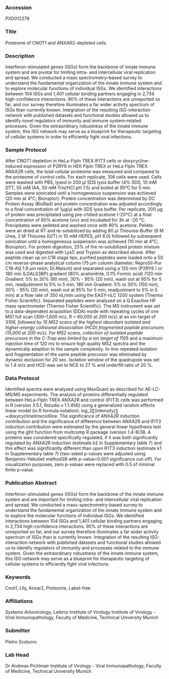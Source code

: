 ### Accession
PXD012278

### Title
Proteome of CNOT1 and ANXAR2-depleted cells

### Description
Interferon-stimulated genes (ISGs) form the backbone of innate immune system and are pivotal for limiting intra- and intercellular viral replication and spread. We conducted a mass spectrometry–based survey to understand the fundamental organization of the innate immune system and to explore molecular functions of individual ISGs. We identified interactions between 104 ISGs and 1,401 cellular binding partners engaging in 2,734 high-confidence interactions. 90% of these interactions are unreported so far, and our survey therefore illuminates a far wider activity spectrum of ISGs than currently known. Integration of the resulting ISG-interaction network with published datasets and functional studies allowed us to identify novel regulators of immunity and immune system–related processes. Given the extraordinary robustness of the innate immune system, this ISG network may serve as a blueprint for therapeutic targeting of cellular systems in order to efficiently fight viral infections.

### Sample Protocol
After CNOT1 depletion in HeLa-FlpIn TREX IFIT3 cells or doxycycline-induced expression of P2RY6 in HEK FlpIn TREX or HeLa FlpIn TREX ANXA2R cells, the total cellular proteome was measured and compared to the proteome of control cells. For each replicate, 106 cells were used. Cells were washed with PBS, lysed in 200 µl SDS lysis buffer (4% SDS, 10 mM DTT, 55 mM IAA, 50 mM Tris/HCl pH 7.5) and boiled at 95°C for 5 min. Samples were sonicated until a homogeneous suspension was achieved (20 min at 4°C; Bioruptor). Protein concentration was determined by DC Protein Assay (BioRad) and protein concentration was adjusted accordingly to a final concentration of 1µg/µl with SDS lysis buffer. Per replicate, 200 µg of protein was precipitated using pre-chilled acetone (-20°C) at a final concentration of 80% acetone (v/v) and incubated for 3h at -20 °C. Precipitates were pelleted and washed once with 80% acetone. Pellets were air dried at RT and re-solubilized by adding 80 µl Thiourea-Buffer (6 M Urea, 2 M Thiourea (U/T) in 10 mM HEPES, pH 8.0) followed by subsequent sonication until a homogeneous suspension was achieved (10 min at 4°C; Bioruptor). For protein digestion, 25% of the re-solubilized protein mixture was used and digested with LysC and Trypsin as described above. After peptide clean up on C18 stage tips, purified peptides were loaded onto a 50 cm reverse-phase analytical column (75 µm column diameter; ReproSil-Pur C18-AQ 1.9 µm resin; Dr.Maisch) and separated using a 120 min (P2RY6 ) or 180 min (LGALS3BP) gradient (80% acetonitrile, 0.1% Formic acid) (120 min Gradient: 5% to 30% (90 min), 30% - 95% (20 min), wash out at 95% for 5 min, readjustment to 5% in 5 min; 180 min Gradient: 5% to 30% (150 min), 30% - 95% (20 min), wash out at 95% for 5 min, readjustment to 5% in 5 min) at a flow rate of 350 nL/min using the EASY-nLC 1200 system (Thermo Fisher Scientific). Separated peptides were analysed on a Q Exactive HF mass spectrometer (Thermo Fisher Scientific). The MS instrument was set to a data-dependent acquisition (DDA) mode with repeating cycles of one MS1 full scan (300–1,600 m/z, R = 60,000 at 200 m/z) at an ion target of 3*106, followed by 15 MS2 scans of the highest abundant isolated and higher-energy collisional dissociation (HCD) fragmented peptide precursors (15,000 at 200 m/z). For MS2 scans, collection of isolated peptide precursors in the C-Trap was limited by a ion target of 1*105 and a maximum injection time of 120 ms to ensure high quality MS2 spectra and the dynamically adaption to the sample complexity. In-line repeated isolation and fragmentation of the same peptide precursor was eliminated by dynamic exclusion for 20 sec. Isolation window of the quadrupole was set to 1.4 m/z and HCD was set to NCE to 27 % and underfill ratio of 20 %.

### Data Protocol
Identified spectra were analyzed using MaxQuant as described for AE-LC-MS/MS experiments. The analysis of proteins differentially regulated between HeLa-FlpIn TREX ANXA2R and control (IFIT3) cells was performed in R (version 3.5.1, Rstudio v 1.1.456) using a generalized random effects linear model (in R formula notation): log_2⁡〖(intensity)〗∝doxycycline*time*cellline. The significance of ANXA2R induction contribution and the significance of difference between ANXA2R and IFIT3 induction contribution were estimated by the general linear hypothesis test using the glht function from multcomp R package (version 1.4-8)38. A proteins was considered specifically regulated, if it was both significantly regulated by ANXA2R induction (estimate k2 in Supplementary table 7) and this effect was significantly different than upon IFIT3 induction (estimate k1 in Supplementary table 7) (two-sided p-values were adjusted using Benjamini-Yekutieli method39 with p-value=0.001 significance cut-off). For visualization purposes, zero p-values were replaced with 0.5 of minimal finite p-value.

### Publication Abstract
Interferon-stimulated genes (ISGs) form the backbone of the innate immune system and are important for limiting intra- and intercellular viral replication and spread. We conducted a mass-spectrometry-based survey to understand the fundamental organization of the innate immune system and to explore the molecular functions of individual ISGs. We identified interactions between 104 ISGs and 1,401 cellular binding partners engaging in 2,734 high-confidence interactions. 90% of these interactions are unreported so far, and our survey therefore illuminates a far wider activity spectrum of ISGs than is currently known. Integration of the resulting ISG-interaction network with published datasets and functional studies allowed us to identify regulators of immunity and processes related to the immune system. Given the extraordinary robustness of the innate immune system, this ISG network may serve as a blueprint for therapeutic targeting of cellular systems to efficiently fight viral infections.

### Keywords
Cnot1, Lfq, Anxar2, Proteome, Label-free

### Affiliations
Systems Arbovirology, Leibniz Institute of Virology
Institute of Virology - Viral Immunopathology, Faculty of Medicine, Technical University Munich

### Submitter
Pietro Scaturro

### Lab Head
Dr Andreas Pichlmair
Institute of Virology - Viral Immunopathology, Faculty of Medicine, Technical University Munich


